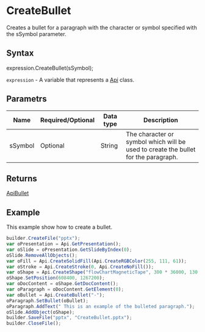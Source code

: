 # CreateBullet

Creates a bullet for a paragraph with the character or symbol specified with the sSymbol parameter.

## Syntax

expression.CreateBullet(sSymbol);

`expression` - A variable that represents a [Api](../Api.md) class.

## Parametrs

| **Name** | **Required/Optional** | **Data type** | **Description** |
| ------------- | ------------- | ------------- | ------------- |
| sSymbol | Optional | String | The character or symbol which will be used to create the bullet for the paragraph. |

## Returns

[ApiBullet](../../ApiBullet/ApiBullet.md)

## Example

This example show how to create a bullet.

```javascript
builder.CreateFile("pptx");
var oPresentation = Api.GetPresentation();
var oSlide = oPresentation.GetSlideByIndex(0);
oSlide.RemoveAllObjects();
var oFill = Api.CreateSolidFill(Api.CreateRGBColor(255, 111, 61));
var oStroke = Api.CreateStroke(0, Api.CreateNoFill());
var oShape = Api.CreateShape("flowChartMagneticTape", 300 * 36000, 130 * 36000, oFill, oStroke);
oShape.SetPosition(608400, 1267200);
var oDocContent = oShape.GetDocContent();
var oParagraph = oDocContent.GetElement(0);
var oBullet = Api.CreateBullet("-");
oParagraph.SetBullet(oBullet);
oParagraph.AddText(" This is an example of the bulleted paragraph.");
oSlide.AddObject(oShape);
builder.SaveFile("pptx", "CreateBullet.pptx");
builder.CloseFile();
```